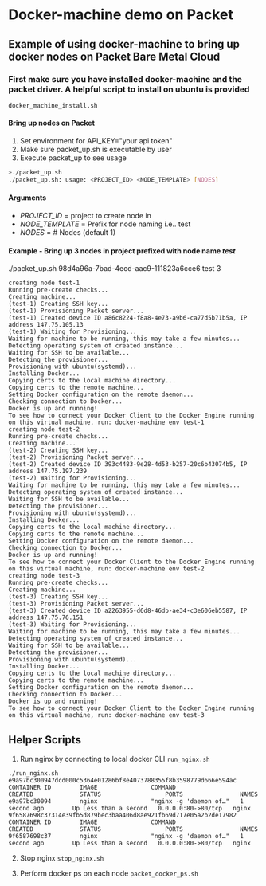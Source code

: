 # Docker-machine demo on Packet

## Example of using docker-machine to bring up docker nodes on Packet Bare Metal Cloud


### First make sure you have installed docker-machine and the packet driver. A helpful script to install on ubuntu is provided 

`docker_machine_install.sh`	

#### Bring up nodes on Packet

1. Set environment for API_KEY="your api token"
2. Make sure packet_up.sh is executable by user
3. Execute packet_up to see usage
	

```bash
>./packet_up.sh
./packet_up.sh: usage: <PROJECT_ID> <NODE_TEMPLATE> [NODES]
```

#### Arguments

- *PROJECT_ID* = project to create node in
- *NODE_TEMPLATE* = Prefix for node naming i.e.. test
- *NODES* = # Nodes (default 1)



#### Example - Bring up 3 nodes in project prefixed with node name _test_

./packet_up.sh  98d4a96a-7bad-4ecd-aac9-111823a6cce6 test 3

```
creating node test-1
Running pre-create checks...
Creating machine...
(test-1) Creating SSH key...
(test-1) Provisioning Packet server...
(test-1) Created device ID a86c8224-f8a8-4e73-a9b6-ca77d5b71b5a, IP address 147.75.105.13
(test-1) Waiting for Provisioning...
Waiting for machine to be running, this may take a few minutes...
Detecting operating system of created instance...
Waiting for SSH to be available...
Detecting the provisioner...
Provisioning with ubuntu(systemd)...
Installing Docker...
Copying certs to the local machine directory...
Copying certs to the remote machine...
Setting Docker configuration on the remote daemon...
Checking connection to Docker...
Docker is up and running!
To see how to connect your Docker Client to the Docker Engine running on this virtual machine, run: docker-machine env test-1
creating node test-2
Running pre-create checks...
Creating machine...
(test-2) Creating SSH key...
(test-2) Provisioning Packet server...
(test-2) Created device ID 393c4483-9e28-4d53-b257-20c6b43074b5, IP address 147.75.197.239
(test-2) Waiting for Provisioning...
Waiting for machine to be running, this may take a few minutes...
Detecting operating system of created instance...
Waiting for SSH to be available...
Detecting the provisioner...
Provisioning with ubuntu(systemd)...
Installing Docker...
Copying certs to the local machine directory...
Copying certs to the remote machine...
Setting Docker configuration on the remote daemon...
Checking connection to Docker...
Docker is up and running!
To see how to connect your Docker Client to the Docker Engine running on this virtual machine, run: docker-machine env test-2
creating node test-3
Running pre-create checks...
Creating machine...
(test-3) Creating SSH key...
(test-3) Provisioning Packet server...
(test-3) Created device ID a2263955-d6d8-46db-ae34-c3e606eb5587, IP address 147.75.76.151
(test-3) Waiting for Provisioning...
Waiting for machine to be running, this may take a few minutes...
Detecting operating system of created instance...
Waiting for SSH to be available...
Detecting the provisioner...
Provisioning with ubuntu(systemd)...
Installing Docker...
Copying certs to the local machine directory...
Copying certs to the remote machine...
Setting Docker configuration on the remote daemon...
Checking connection to Docker...
Docker is up and running!
To see how to connect your Docker Client to the Docker Engine running on this virtual machine, run: docker-machine env test-3
```

## Helper Scripts


1. Run nginx by connecting to local docker CLI
```run_nginx.sh```

```
./run_nginx.sh
e9a97bc300947dcd000c5364e01286bf8e4073788355f8b3598779d666e594ac
CONTAINER ID        IMAGE               COMMAND                  CREATED             STATUS                  PORTS                NAMES
e9a97bc30094        nginx               "nginx -g 'daemon of…"   1 second ago        Up Less than a second   0.0.0.0:80->80/tcp   nginx
9f6587698c37314e39fb5d879bec3baa406d8ae921fb69d717e05a2b2de17982
CONTAINER ID        IMAGE               COMMAND                  CREATED             STATUS                  PORTS                NAMES
9f6587698c37        nginx               "nginx -g 'daemon of…"   1 second ago        Up Less than a second   0.0.0.0:80->80/tcp   nginx
```

2. Stop nginx
```stop_nginx.sh```


3. Perform docker ps on each node
```packet_docker_ps.sh```






